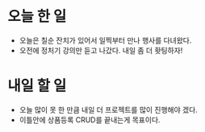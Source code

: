 #	오늘 한 일
-	오늘은 칠순 잔치가 있어서 일찍부터 만나 행사를 다녀왔다.
-	오전에 정처기 강의만 듣고 나갔다. 내일 좀 더 홧팅하자!


#	내일 할 일
-	오늘 많이 못 한 만큼 내일 더 프로젝트를 많이 진행해야 겠다.
-	이틀안에 상품등록 CRUD를 끝내는게 목표이다.